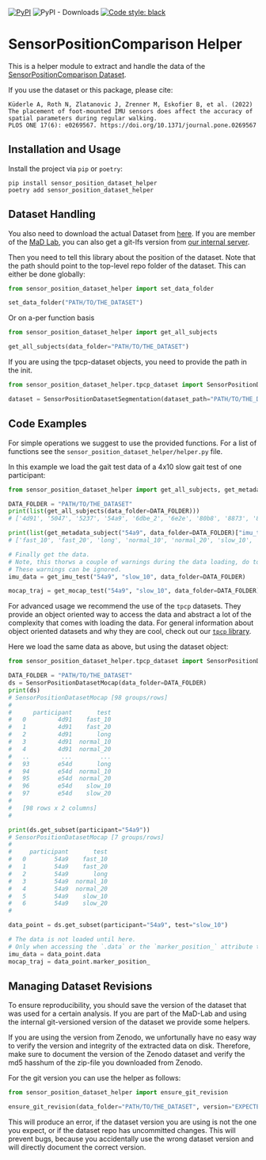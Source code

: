 [![PyPI](https://img.shields.io/pypi/v/sensor_position_dataset_helper)](https://pypi.org/project/sensor_position_dataset_helper/)
![PyPI - Downloads](https://img.shields.io/pypi/dm/sensor_position_dataset_helper)
[![Code style: black](https://img.shields.io/badge/code%20style-black-000000.svg)](https://github.com/psf/black)

# SensorPositionComparison Helper

This is a helper module to extract and handle the data of the [SensorPositionComparison Dataset](https://zenodo.org/record/5747173).

If you use the dataset or this package, please cite:

```
Küderle A, Roth N, Zlatanovic J, Zrenner M, Eskofier B, et al. (2022)
The placement of foot-mounted IMU sensors does affect the accuracy of spatial parameters during regular walking.
PLOS ONE 17(6): e0269567. https://doi.org/10.1371/journal.pone.0269567
```

## Installation and Usage

Install the project via `pip` or `poetry`:

```
pip install sensor_position_dataset_helper
poetry add sensor_position_dataset_helper
```

## Dataset Handling

You also need to download the actual Dataset from [here](https://zenodo.org/record/5747173).
If you are member of the [MaD Lab](https://www.mad.tf.fau.de), you can also get a git-lfs version from 
[our internal server](https://mad-srv.informatik.uni-erlangen.de/MadLab/data/sensorpositoncomparison).

Then you need to tell this library about the position of the dataset.
Note that the path should point to the top-level repo folder of the dataset.
This can either be done globally:
```python
from sensor_position_dataset_helper import set_data_folder

set_data_folder("PATH/TO/THE_DATASET")
```

Or on a-per function basis

```python
from sensor_position_dataset_helper import get_all_subjects

get_all_subjects(data_folder="PATH/TO/THE_DATASET")
```

If you are using the tpcp-dataset objects, you need to provide the path in the init.

```python
from sensor_position_dataset_helper.tpcp_dataset import SensorPositionDatasetSegmentation

dataset = SensorPositionDatasetSegmentation(dataset_path="PATH/TO/THE_DATASET")
```

## Code Examples

For simple operations we suggest to use the provided functions.
For a list of functions see the `sensor_position_dataset_helper/helper.py` file.

In this example we load the gait test data of a 4x10 slow gait test of one participant:

```python
from sensor_position_dataset_helper import get_all_subjects, get_metadata_subject, get_imu_test, get_mocap_test

DATA_FOLDER = "PATH/TO/THE_DATASET"
print(list(get_all_subjects(data_folder=DATA_FOLDER)))
# ['4d91', '5047', '5237', '54a9', '6dbe_2', '6e2e', '80b8', '8873', '8d60', '9b4b', 'c9bb', 'cb3d', 'cdfc', 'e54d']

print(list(get_metadata_subject("54a9", data_folder=DATA_FOLDER)["imu_tests"].keys()))
# ['fast_10', 'fast_20', 'long', 'normal_10', 'normal_20', 'slow_10', 'slow_20']

# Finally get the data.
# Note, this thorws a couple of warnings during the data loading, do to the use of custom sensor firmware.
# These warnings can be ignored.
imu_data = get_imu_test("54a9", "slow_10", data_folder=DATA_FOLDER)

mocap_traj = get_mocap_test("54a9", "slow_10", data_folder=DATA_FOLDER)
```

For advanced usage we recommend the use of the `tpcp` datasets.
They provide an object oriented way to access the data and abstract a lot of the complexity that comes with loading the
data.
For general information about object oriented datasets and why they are cool, check out our 
[`tpcp` library](https://github.com/mad-lab-fau/tpcp).

Here we load the same data as above, but using the dataset object:
```python
from sensor_position_dataset_helper.tpcp_dataset import SensorPositionDatasetMocap

DATA_FOLDER = "PATH/TO/THE_DATASET"
ds = SensorPositionDatasetMocap(data_folder=DATA_FOLDER)
print(ds)
# SensorPositionDatasetMocap [98 groups/rows]
#
#      participant       test
#   0         4d91    fast_10
#   1         4d91    fast_20
#   2         4d91       long
#   3         4d91  normal_10
#   4         4d91  normal_20
#   ..         ...        ...
#   93        e54d       long
#   94        e54d  normal_10
#   95        e54d  normal_20
#   96        e54d    slow_10
#   97        e54d    slow_20
#   
#   [98 rows x 2 columns]
#

print(ds.get_subset(participant="54a9"))
# SensorPositionDatasetMocap [7 groups/rows]
#
#     participant       test
#   0        54a9    fast_10
#   1        54a9    fast_20
#   2        54a9       long
#   3        54a9  normal_10
#   4        54a9  normal_20
#   5        54a9    slow_10
#   6        54a9    slow_20
#

data_point = ds.get_subset(participant="54a9", test="slow_10")

# The data is not loaded until here.
# Only when accessing the `.data` or the `marker_position_` attribute the data is loaded.
imu_data = data_point.data
mocap_traj = data_point.marker_position_
```

## Managing Dataset Revisions

To ensure reproducibility, you should save the version of the dataset that was used for a certain analysis.
If you are part of the MaD-Lab and using the internal git-versioned version of the dataset we provide some helpers.

If you are using the version from Zenodo, we unfortunally have no easy way to verify the version and integrity of the
extracted data on disk.
Therefore, make sure to document the version of the Zenodo dataset and verify the md5 hasshum of the zip-file you 
downloaded from Zenodo.

For the git version you can use the helper as follows:

```python
from sensor_position_dataset_helper import ensure_git_revision

ensure_git_revision(data_folder="PATH/TO/THE_DATASET", version="EXPECTED GIT HASH")
```

This will produce an error, if the dataset version you are using is not the one you expect, or if the dataset repo has 
uncommitted changes.
This will prevent bugs, because you accidentally use the wrong dataset version and will directly document the correct 
version.

